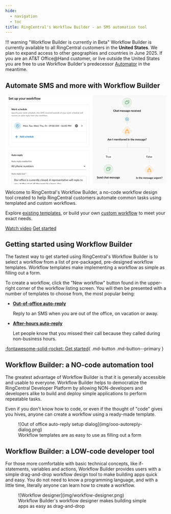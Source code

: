```yaml
---
hide:
  - navigation
  - toc
title: RingCentral's Workflow Builder - an SMS automation tool
---
```


!!! warning "Workflow Builder is currently in Beta"
    Workflow Builder is currently available to all RingCentral customers in the **United States**. We plan to expand access to other geographies and countries in June 2025. If you are an AT&T Office@Hand customer, or live outside the United States you are free to use Workflow Builder's predecessor [Automator](https://automator.labs.ringcentral.com/) in the meantime. 
    
<!--
!!! info "RingCentral Automator is becoming Workflow Builder - [Learn more](https://community.ringcentral.com/workflow-builder-23/automator-is-becoming-workflow-builder-9861)"
-->

<div class="qs-hero" markdown>
<div class="carousel container">
  <h2>Automate SMS and more with Workflow Builder</h2>
  <div class="row">
    <div class="column">
      <img src="./img/workflow-designer-exerpt.png" class="d-block mx-lg-auto img-fluid" alt="RingCentral Workflow Builder" loading="lazy">
    </div>
    <div class="column">
      <p>Welcome to RingCentral's Workflow Builder, a no-code workflow design tool created to help RingCentral customers automate common tasks using templated and custom workflows.</p>
	  <p>Explore <a href="workflows/">existing templates</a>, or build your own <a href="workflows/custom/">custom workflow</a> to meet your exact needs.</p>
      <a class="md-button md-button--primary" href="https://vimeo.com/1067058988">Watch video</a> <a class="md-button md-button--secondary" href="users/">Get started</a>
    </div>
  </div>
</div>
</div>

<!--
<div class="home-hero">
<div class="inner" markdown>
<h1>Workflow Builder</h1>
<h2>Automate SMS, voice, team chat, and more</h2>
</div>
</div>

<div class="intro" markdown>
Welcome to RingCentral's Workflow Builder, a no-code workflow design tool created to help RingCentral customers automate common tasks using templated and custom workflows.
</div>
-->

## Getting started using Workflow Builder

The fastest way to get started using RingCentral's Workflow Builder is to select a workflow from a list of pre-packaged, pre-designed workflow templates. Workflow templates make implementing a workflow as simple as filling out a form. 

To create a workflow, click the "New workflow" button found in the upper-right corner of the workflow listing screen. You will then be presented with a number of templates to choose from, the most popular being:

<div class="grid cards" markdown>

- [__Out-of-office auto-reply__](workflows/templates/ooo-autoreplies.md)
  
    Reply to an SMS when you are out of the office, on vacation or away.

- [__After-hours auto-reply__](workflows/templates/after-hours.md) 

    Let people know that you missed their call because they called during non-business hours. 

</div>

[:fontawesome-solid-rocket: Get started](users/index.md){ .md-button .md-button--primary }

## Workflow Builder: a NO-code automation tool

The greatest advantage of Workflow Builder is that it is generally accessible and usable to everyone. Workflow Builder helps to democratize the RingCentral Developer Platform by allowing NON-developers and developers alike to build and deploy simple applications to perform repeatable tasks. 

Even if you don't know how to code, or even if the thought of "code" gives you hives, anyone can create a workflow using a ready-made template. 

<figure markdown>
  ![Out of office auto-reply setup dialog](img/ooo-autoreply-dialog.png)
  <figcaption>Workflow templates are as easy to use as filling out a form</figcaption>
</figure>

## Workflow Builder: a LOW-code developer tool

For those more comfortable with basic technical concepts, like if-statements, variables and actions, Workflow Builder provides users with a simple drag-and-drop workflow design tool to make building apps quick and easy. You do not need to know a programming language, and with a little time, literally anyone can learn how to create a workflow. 

<figure markdown>
  ![Workflow designer](img/workflow-designer.png)
  <figcaption>Workflow Builder's workflow designer makes building simple apps as easy as drag-and-drop</figcaption>
</figure>

